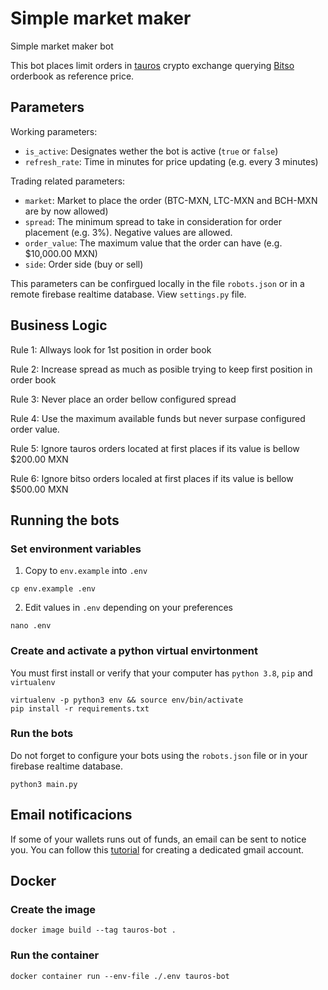 # Simple market maker
Simple market maker bot

This bot places limit orders in [tauros](https://tauros.io) crypto exchange querying [Bitso](https://bitso.com) orderbook as reference price.

## Parameters

Working parameters:
* `is_active`: Designates wether the bot is active (`true` or `false`)
* `refresh_rate`: Time in minutes for price updating (e.g. every 3 minutes)


Trading related parameters:
* `market`: Market to place the order (BTC-MXN, LTC-MXN and BCH-MXN are by now allowed)
* `spread`: The minimum spread to take in consideration for order placement (e.g. 3%). Negative values are allowed.
* `order_value`: The maximum value that the order can have (e.g. $10,000.00 MXN)
* `side`: Order side (buy or sell)

This parameters can be confirgued locally in the file `robots.json` or in a remote firebase realtime database. View `settings.py` file.


## Business Logic

Rule 1:
Allways look for 1st position in order book

Rule 2:
Increase spread as much as posible trying to keep first position in order book

Rule 3:
Never place an order bellow configured spread

Rule 4:
Use the maximum available funds but never surpase configured order value.

Rule 5:
Ignore tauros orders located at first places if its value is bellow $200.00 MXN

Rule 6:
Ignore bitso orders localed at first places if its value is bellow $500.00 MXN


## Running the bots

### Set environment variables

  1. Copy to `env.example` into `.env`

    cp env.example .env

  2. Edit values in `.env` depending on your preferences

    nano .env

### Create and activate a python virtual envirtonment

You must first install or verify that your computer has `python 3.8`, `pip` and `virtualenv`

    virtualenv -p python3 env && source env/bin/activate
    pip install -r requirements.txt

### Run the bots
Do not forget to configure your bots using the `robots.json` file or in your firebase realtime database.

    python3 main.py


## Email notificacions
If some of your wallets runs out of funds, an email can be sent to notice you. You can follow this [tutorial](https://realpython.com/python-send-email/) for creating a dedicated gmail account.


## Docker
### Create the image
    docker image build --tag tauros-bot .

### Run the container
    docker container run --env-file ./.env tauros-bot